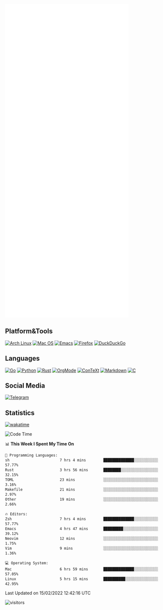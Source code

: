 ![Metrics](https://github.com/SteamedFish/SteamedFish/blob/master/github-metrics.svg)

## Platform&Tools

[![Arch Linux](https://img.shields.io/badge/ArchLinux-1793D1?logo=arch-linux&logoColor=fff&style=flat-square)](https://archlinux.org/)
[![Mac OS](https://img.shields.io/badge/MacOS-000000?style=flat-square&logo=macos&logoColor=F0F0F0)](https://www.apple.com/macos/)
[![Emacs](https://img.shields.io/badge/Emacs-%237F5AB6.svg?&style=flat-square&logo=gnu-emacs&logoColor=white)](https://www.gnu.org/software/emacs/)
[![Firefox](https://img.shields.io/badge/Firefox-FF7139?style=flat-square&logo=Firefox-Browser&logoColor=white)](https://firefox.com/)
[![DuckDuckGo](https://img.shields.io/badge/DuckDuckGo-DE5833?style=flat-square&logo=DuckDuckGo&logoColor=white)](https://duckduckgo.com/)

## Languages

[![Go](https://img.shields.io/badge/Golang-%2300ADD8.svg?style=flat-square&logo=go&logoColor=white)](https://golang.org/)
[![Python](https://img.shields.io/badge/Python-3670A0?style=flat-square&logo=python&logoColor=ffdd54)](https://www.python.org/)
[![Rust](https://img.shields.io/badge/Rust-%23000000.svg?style=flat-square&logo=rust&logoColor=white)](https://www.rust-lang.org/)
[![OrgMode](https://img.shields.io/badge/OrgMode-%23000000.svg?style=flat-square&logo=org&logoColor=white)](https://orgmode.org/)
[![ConTeXt](https://img.shields.io/badge/ConTeXt-%23008080.svg?style=flat-square&logo=latex&logoColor=white)](https://contextgarden.net/)
[![Markdown](https://img.shields.io/badge/MarkDown-%23000000.svg?style=flat-square&logo=markdown&logoColor=white)](https://daringfireball.net/projects/markdown/)
[![C](https://img.shields.io/badge/C-%2300599C.svg?style=flat-square&logo=c&logoColor=white)](https://www.iso.org/standard/74528.html)

## Social Media

[![Telegram](https://img.shields.io/badge/SteamedFish-2CA5E0?style=social&logo=telegram&logoColor=white)](https://t.me/SteamedFish)

## Statistics
[![wakatime](https://wakatime.com/badge/user/168280d6-fcf2-4b4f-ad3a-dc4612f35b38.svg)](https://wakatime.com/@168280d6-fcf2-4b4f-ad3a-dc4612f35b38)

<!--START_SECTION:waka-->
![Code Time](http://img.shields.io/badge/Code%20Time-1%2C607%20hrs%2049%20mins-blue)

📊 **This Week I Spent My Time On** 

```text
💬 Programming Languages: 
sh                       7 hrs 4 mins        ██████████████░░░░░░░░░░░   57.77% 
Rust                     3 hrs 56 mins       ████████░░░░░░░░░░░░░░░░░   32.15% 
TOML                     23 mins             ░░░░░░░░░░░░░░░░░░░░░░░░░   3.16% 
Makefile                 21 mins             ░░░░░░░░░░░░░░░░░░░░░░░░░   2.97% 
Other                    19 mins             ░░░░░░░░░░░░░░░░░░░░░░░░░   2.66%

🔥 Editors: 
Zsh                      7 hrs 4 mins        ██████████████░░░░░░░░░░░   57.77% 
Emacs                    4 hrs 47 mins       █████████░░░░░░░░░░░░░░░░   39.12% 
Neovim                   12 mins             ░░░░░░░░░░░░░░░░░░░░░░░░░   1.75% 
Vim                      9 mins              ░░░░░░░░░░░░░░░░░░░░░░░░░   1.36%

💻 Operating System: 
Mac                      6 hrs 59 mins       ██████████████░░░░░░░░░░░   57.05% 
Linux                    5 hrs 15 mins       ██████████░░░░░░░░░░░░░░░   42.95%

```


 Last Updated on 15/02/2022 12:42:16 UTC
<!--END_SECTION:waka-->

![visitors](https://visitor-badge.laobi.icu/badge?page_id=SteamedFish.SteamedFish)
